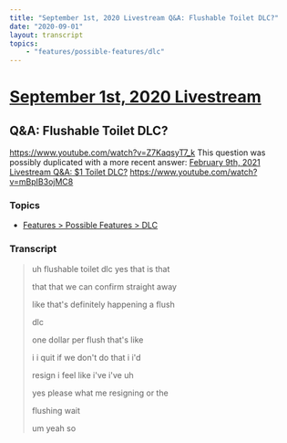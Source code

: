 ```yaml
---
title: "September 1st, 2020 Livestream Q&A: Flushable Toilet DLC?"
date: "2020-09-01"
layout: transcript
topics:
    - "features/possible-features/dlc"
---
```

# [September 1st, 2020 Livestream](../2020-09-01.md)
## Q&A: Flushable Toilet DLC?
https://www.youtube.com/watch?v=Z7KaqsyT7_k
This question was possibly duplicated with a more recent answer: [February 9th, 2021 Livestream Q&A: $1 Toilet DLC?](./yt-mBpIB3ojMC8.md) https://www.youtube.com/watch?v=mBpIB3ojMC8


### Topics
* [Features > Possible Features > DLC](../topics/features/possible-features/dlc.md)

### Transcript

> uh flushable toilet dlc yes that is that
>
> that that we can confirm straight away
>
> like that's definitely happening a flush
>
> dlc
>
> one dollar per flush that's like
>
> i i quit if we don't do that i i'd
>
> resign i feel like i've i've uh
>
> yes please what me resigning or the
>
> flushing wait
>
> um yeah so
